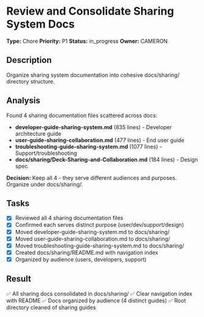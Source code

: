 # Review and Consolidate Sharing System Docs

**Type:** Chore
**Priority:** P1
**Status:** in_progress
**Owner:** CAMERON

## Description
Organize sharing system documentation into cohesive docs/sharing/ directory structure.

## Analysis
Found 4 sharing documentation files scattered across docs:
- **developer-guide-sharing-system.md** (835 lines) - Developer architecture guide
- **user-guide-sharing-collaboration.md** (477 lines) - End user guide
- **troubleshooting-guide-sharing-system.md** (1077 lines) - Support/troubleshooting
- **docs/sharing/Deck-Sharing-and-Collaboration.md** (184 lines) - Design spec

**Decision:** Keep all 4 - they serve different audiences and purposes. Organize under docs/sharing/.

## Tasks
- [x] Reviewed all 4 sharing documentation files
- [x] Confirmed each serves distinct purpose (user/dev/support/design)
- [x] Moved developer-guide-sharing-system.md to docs/sharing/
- [x] Moved user-guide-sharing-collaboration.md to docs/sharing/
- [x] Moved troubleshooting-guide-sharing-system.md to docs/sharing/
- [x] Created docs/sharing/README.md with navigation index
- [x] Organized by audience (users, developers, support)

## Result
✅ All sharing docs consolidated in docs/sharing/
✅ Clear navigation index with README
✅ Docs organized by audience (4 distinct guides)
✅ Root directory cleaned of sharing guides
